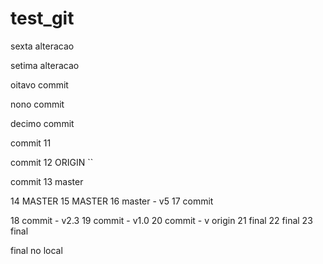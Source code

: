 # test_git

sexta alteracao

setima alteracao 

oitavo commit 

nono commit

decimo commit 

commit 11

commit 12 ORIGIN ``

commit 13 master 

14 MASTER
15 MASTER 
16 master - v5 
17 commit 

18 commit - v2.3 
19 commit - v1.0 
20 commit - v origin 
21 final
22 final 
23 final

final no local